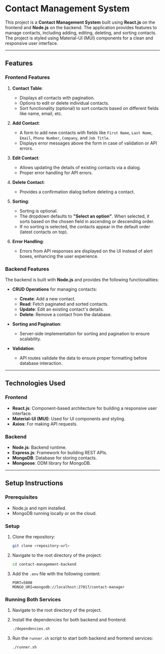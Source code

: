 # Contact Management System

This project is a **Contact Management System** built using **React.js** on the frontend and **Node.js** on the backend. The application provides features to manage contacts, including adding, editing, deleting, and sorting contacts. The project is styled using Material-UI (MUI) components for a clean and responsive user interface.

---

## Features

### Frontend Features
1. **Contact Table**:
   - Displays all contacts with pagination.
   - Options to edit or delete individual contacts.
   - Sort functionality (optional) to sort contacts based on different fields like name, email, etc.

2. **Add Contact**:
   - A form to add new contacts with fields like `First Name`, `Last Name`, `Email`, `Phone Number`, `Company`, and `Job Title`.
   - Displays error messages above the form in case of validation or API errors.

3. **Edit Contact**:
   - Allows updating the details of existing contacts via a dialog.
   - Proper error handling for API errors.

4. **Delete Contact**:
   - Provides a confirmation dialog before deleting a contact.

5. **Sorting**:
   - Sorting is optional.
   - The dropdown defaults to **"Select an option"**. When selected, it sorts based on the chosen field in ascending or descending order.
   - If no sorting is selected, the contacts appear in the default order (latest contacts on top).

6. **Error Handling**:
   - Errors from API responses are displayed on the UI instead of alert boxes, enhancing the user experience.

### Backend Features
The backend is built with **Node.js** and provides the following functionalities:
   - **CRUD Operations** for managing contacts:
     - **Create**: Add a new contact.
     - **Read**: Fetch paginated and sorted contacts.
     - **Update**: Edit an existing contact's details.
     - **Delete**: Remove a contact from the database.

   - **Sorting and Pagination**:
     - Server-side implementation for sorting and pagination to ensure scalability.

   - **Validation**:
     - API routes validate the data to ensure proper formatting before database interaction.

---

## Technologies Used

### Frontend
- **React.js**: Component-based architecture for building a responsive user interface.
- **Material-UI (MUI)**: Used for UI components and styling.
- **Axios**: For making API requests.

### Backend
- **Node.js**: Backend runtime.
- **Express.js**: Framework for building REST APIs.
- **MongoDB**: Database for storing contacts.
- **Mongoose**: ODM library for MongoDB.

---

## Setup Instructions

### Prerequisites
- Node.js and npm installed.
- MongoDB running locally or on the cloud.
### Setup

1. Clone the repository:
    ```sh
    git clone <repository-url>
    ```

2. Navigate to the root directory of the project:
    ```sh
    cd contact-management-backend
    ```

3. Add the `.env` file with the following content:
    ```env
    PORT=5000
    MONGO_URI=mongodb://localhost:27017/contact-manager
    ```   

### Running Both Services

1. Navigate to the root directory of the project.

2. Install the dependencies for both backend and frontend:
    ```sh
    ./dependencies.sh
    ```
3. Run the `runner.sh` script to start both backend and frontend services:
    ```sh
    ./runner.sh
    ```